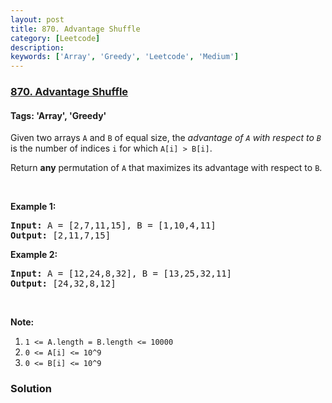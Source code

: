 ```yaml
---
layout: post
title: 870. Advantage Shuffle
category: [Leetcode]
description: 
keywords: ['Array', 'Greedy', 'Leetcode', 'Medium']
---
```

### [870. Advantage Shuffle](https://leetcode.com/problems/advantage-shuffle)

#### Tags: 'Array', 'Greedy'

<div class="content__u3I1 question-content__JfgR"><div><p>Given two arrays <code>A</code> and <code>B</code> of equal size, the <em>advantage of <code>A</code> with respect to <code>B</code></em> is the number of indices <code>i</code> for which <code>A[i] &gt; B[i]</code>.</p>
<p>Return <strong>any</strong> permutation of <code>A</code> that maximizes its advantage with respect to <code>B</code>.</p>
<p> </p>
<div>
<p><strong>Example 1:</strong></p>
<pre><strong>Input: </strong>A = <span id="example-input-1-1">[2,7,11,15]</span>, B = <span id="example-input-1-2">[1,10,4,11]</span>
<strong>Output: </strong><span id="example-output-1">[2,11,7,15]</span>
</pre>
<div>
<p><strong>Example 2:</strong></p>
<pre><strong>Input: </strong>A = <span id="example-input-2-1">[12,24,8,32]</span>, B = <span id="example-input-2-2">[13,25,32,11]</span>
<strong>Output: </strong><span id="example-output-2">[24,32,8,12]</span>
</pre>
<p> </p>
<p><strong>Note:</strong></p>
<ol>
<li><code>1 &lt;= A.length = B.length &lt;= 10000</code></li>
<li><code>0 &lt;= A[i] &lt;= 10^9</code></li>
<li><code>0 &lt;= B[i] &lt;= 10^9</code></li>
</ol>
</div>
</div>
</div></div>

### Solution
